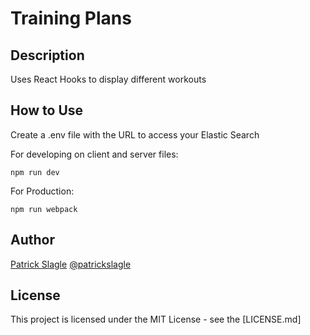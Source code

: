 # Training Plans

## Description

Uses React Hooks to display different workouts

## How to Use

Create a .env file with the URL to access your Elastic Search

For developing on client and server files:
```
npm run dev
```

For Production:
```
npm run webpack
```

## Author

[Patrick Slagle](https://www.linkedin.com/in/patrickslagle/) [@patrickslagle](https://github.com/patrickslagle)

## License

This project is licensed under the MIT License - see the [LICENSE.md]